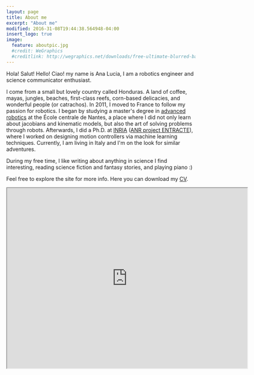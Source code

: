 ```yaml
---
layout: page
title: About me
excerpt: "About me"
modified: 2016-31-08T19:44:38.564948-04:00
insert_logo: true
image:
  feature: aboutpic.jpg
  #credit: WeGraphics
  #creditlink: http://wegraphics.net/downloads/free-ultimate-blurred-background-pack/
---
```


Hola! Salut! Hello! Ciao! my name is Ana Lucia, I am a robotics engineer and science communicator enthusiast.

I come from a small but lovely country called Honduras. A land of coffee, mayas, jungles, beaches, first-class reefs, corn-based delicacies, and wonderful people (or catrachos). 
In 2011, I moved to France to follow my passion for robotics. I began by studying a master's degree in [advanced robotics](http://masteraria.irccyn.ec-nantes.fr/index.php/presentation-roba-en) at the École centrale de Nantes, a place where I did not only learn about jacobians and kinematic models, but also the art of solving problems through robots.
Afterwards, I did a Ph.D. at [INRIA](http://www.inria.fr/en/centre/rennes) ([ANR project ENTRACTE](http://homepages.laas.fr/nmansard/entracte/index.php?n=Main.HomePage)), where I worked on designing motion controllers via machine learning techniques.
Currently, I am living in Italy and I'm on the look for similar adventures.

During my free time, I like writing about anything in science I find interesting, reading science fiction and fantasy stories, and playing piano :)

Feel free to explore the site for more info. Here you can download my [CV](/share/Ana_Lucia_Cruz_CV.pdf).

<iframe src="https://www.google.com/maps/d/u/0/embed?mid=17PEVTE55f01ViOoxnm46z_7eCP4" width="640" height="480"></iframe>




